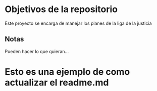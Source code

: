 # Objetivos de la repositorio

Este proyecto se encarga de manejar los planes de la liga de la justicia


## Notas
Pueden hacer lo que quieran...

# Esto es una ejemplo de como actualizar el readme.md
